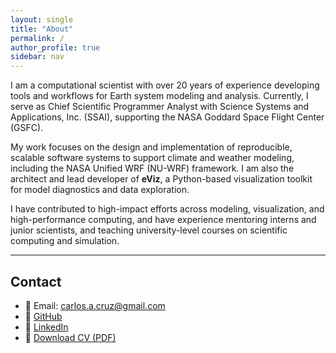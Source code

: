 ```yaml
---
layout: single
title: "About"
permalink: /
author_profile: true
sidebar: nav
---
```


I am a computational scientist with over 20 years of experience developing tools and workflows for Earth system modeling and analysis. Currently, I serve as Chief Scientific Programmer Analyst with Science Systems and Applications, Inc. (SSAI), supporting the NASA Goddard Space Flight Center (GSFC).

My work focuses on the design and implementation of reproducible, scalable software systems to support climate and weather modeling, including the NASA Unified WRF (NU-WRF) framework. I am also the architect and lead developer of **eViz**, a Python-based visualization toolkit for model diagnostics and data exploration.

I have contributed to high-impact efforts across modeling, visualization, and high-performance computing, and have experience mentoring interns and junior scientists, and teaching university-level courses on scientific computing and simulation.

---

## Contact

* 📧 Email: [carlos.a.cruz@gmail.com](mailto:carlos.a.cruz@gmail.com)
* 🔗 [GitHub](https://github.com/cacruz)
* 💼 [LinkedIn](https://www.linkedin.com/in/carlos-cruz-0844b79)
* 📄 [Download CV (PDF)](/assets/files/carlos_cruz_cv.pdf)
